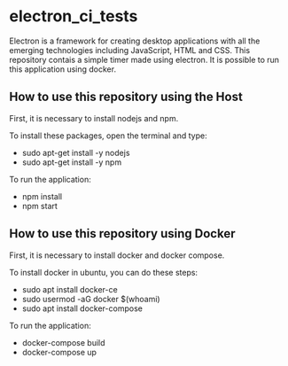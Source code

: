 # electron_ci_tests

Electron is a framework for creating desktop applications with all the emerging technologies including JavaScript, HTML and CSS. This repository contais a simple timer made using electron. It is possible to run this application using docker.

## How to use this repository using the Host
First, it is necessary to install nodejs and npm.

To install these packages, open the terminal and type:
* sudo apt-get install -y nodejs
* sudo apt-get install -y npm

To run the application:

* npm install
* npm start

## How to use this repository using Docker

First, it is necessary to install docker and docker compose.

To install docker in ubuntu, you can do these steps:

* sudo apt install docker-ce
* sudo usermod -aG docker $(whoami)
* sudo apt install docker-compose

To run the application:
* docker-compose build
* docker-compose up

